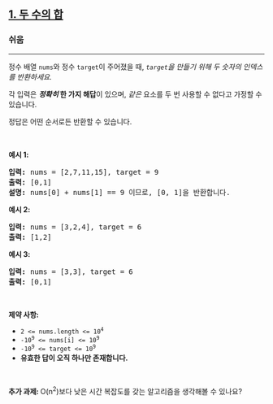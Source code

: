 <h2><a href="https://leetcode.com/problems/two-sum">1. 두 수의 합</a></h2><h3>쉬움</h3><hr><p>정수 배열 <code>nums</code>와 정수 <code>target</code>이 주어졌을 때, <em><code>target</code>을 만들기 위해 두 숫자의 인덱스를 반환하세요.</em></p>

<p>각 입력은 <strong><em>정확히</em> 한 가지 해답</strong>이 있으며, <em>같은</em> 요소를 두 번 사용할 수 없다고 가정할 수 있습니다.</p>

<p>정답은 어떤 순서로든 반환할 수 있습니다.</p>

<p>&nbsp;</p>
<p><strong class="example">예시 1:</strong></p>

<pre>
<strong>입력:</strong> nums = [2,7,11,15], target = 9
<strong>출력:</strong> [0,1]
<strong>설명:</strong> nums[0] + nums[1] == 9 이므로, [0, 1]을 반환합니다.
</pre>

<p><strong class="example">예시 2:</strong></p>

<pre>
<strong>입력:</strong> nums = [3,2,4], target = 6
<strong>출력:</strong> [1,2]
</pre>

<p><strong class="example">예시 3:</strong></p>

<pre>
<strong>입력:</strong> nums = [3,3], target = 6
<strong>출력:</strong> [0,1]
</pre>

<p>&nbsp;</p>
<p><strong>제약 사항:</strong></p>

<ul>
	<li><code>2 &lt;= nums.length &lt;= 10<sup>4</sup></code></li>
	<li><code>-10<sup>9</sup> &lt;= nums[i] &lt;= 10<sup>9</sup></code></li>
	<li><code>-10<sup>9</sup> &lt;= target &lt;= 10<sup>9</sup></code></li>
	<li><strong>유효한 답이 오직 하나만 존재합니다.</strong></li>
</ul>

<p>&nbsp;</p>
<strong>추가 과제:&nbsp;</strong>O(n<sup>2</sup>)보다 낮은 시간 복잡도를 갖는 알고리즘을 생각해볼 수 있나요?